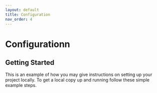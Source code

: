 ```yaml
---
layout: default
title: Configuration
nav_order: 4
---
```


# Configurationn

<!-- GETTING STARTED -->
## Getting Started

This is an example of how you may give instructions on setting up your project locally.
To get a local copy up and running follow these simple example steps.
